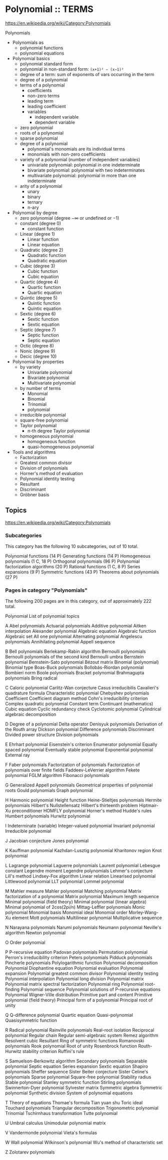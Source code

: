 # Polynomial :: TERMS

https://en.wikipedia.org/wiki/Category:Polynomials

Polynomials
- Polynomials as
  - polynomial functions
  - polynomial equations
- Polynomial basics
  - polynomial standard form
  - polynomial in non-standard form: `(x+1)² − (x−1)²`
  - degree of a term: sum of exponents of vars occurring in the term
  - degree of a polynomial
  - terms of a polynomial
    - coefficients
    - non-zero terms
    - leading term
    - leading coefficient
    - variables
      - independent variable
      - dependent variable
  - zero polynomial
  - roots of a polynomial
  - sparse polynomial
  - degree of a polynomial
    - polynomial's monomials are its individual terms
    - monomials with non-zero coefficients
  - variety of a polynomial (number of independent variables)
    - univariate polynomial: polynomial in one indeterminate
    - bivariate polynomial: polynomial with two indeterminates
    - multivariate polynomial: polynomial in more than one indeterminate
  - arity of a polynomial
    - unary
    - binary
    - ternary
    - n-ary
- Polynomial by degree
  - zero polynomial (degree −∞ or undefined or −1)
  - constant (degree 0)
    - constant function
  - Linear (degree 1)
    - Linear function
    - Linear equation
  - Quadratic (degree 2)
    - Quadratic function
    - Quadratic equation
  - Cubic (degree 3)
    - Cubic function
    - Cubic equation
  - Quartic (degree 4)
    - Quartic function
    - Quartic equation
  - Quintic (degree 5)
    - Quintic function
    - Quintic equation
  - Sextic (degree 6)
    - Sextic function
    - Sextic equation
  - Septic (degree 7)
    - Septic function
    - Septic equation
  - Octic (degree 8)
  - Nonic (degree 9)
  - Decic (degree 10)
- Polynomial by properties
  - by variety
    - Univariate polynomial
    - Bivariate polynomial
    - Multivariate polynomial
  - by number of terms
    - Monomial
    - Binomial
    - Trinomial
    - polynomial
  - irreducible polynomial
  - square-free polynomial
  - Taylor polynomial
    - n-th degree Taylor polynomial
  - homogeneous polynomial
    - homogeneous function
    - quasi-homogeneous polynomial
- Tools and algorithms
  - Factorization
  - Greatest common divisor
  - Division of polynomials
  - Horner's method of evaluation
  - Polynomial identity testing
  - Resultant
  - Discriminant
  - Gröbner basis


## Topics

https://en.wikipedia.org/wiki/Category:Polynomials


### Subcategories

This category has the following 10 subcategories, out of 10 total.

Polynomial functions (14 P)
Generating functions (14 P)
Homogeneous polynomials (1 C, 18 P)
Orthogonal polynomials (96 P)
Polynomial factorization algorithms (20 P)
Rational functions (1 C, 8 P)
Series expansions (9 P)
Symmetric functions (43 P)
Theorems about polynomials (27 P)

### Pages in category "Polynomials"

The following 200 pages are in this category, out of approximately 222 total.

Polynomial
List of polynomial topics

A
Abel polynomials
Actuarial polynomials
Additive polynomial
Aitken interpolation
Alexander polynomial
Algebraic equation
Algebraic function
Algebraic set
All one polynomial
Alternating polynomial
Angelescu polynomials
Annihilating polynomial
Appell sequence

B
Bell polynomials
Berlekamp-Rabin algorithm
Bernoulli polynomials
Bernoulli polynomials of the second kind
Bernoulli umbra
Bernstein polynomial
Bernstein-Sato polynomial
Bézout matrix
Binomial (polynomial)
Binomial type
Boas-Buck polynomials
Bollobás-Riordan polynomial
Bombieri norm
Boole polynomials
Bracket polynomial
Brahmagupta polynomials
Bring radical

C
Caloric polynomial
Carlitz-Wan conjecture
Casus irreducibilis
Cavalieri's quadrature formula
Characteristic polynomial
Chebyshev polynomials
Coefficient
Coefficient diagram method
Cohn's irreducibility criterion
Complex quadratic polynomial
Constant term
Continuant (mathematics)
Cubic equation
Cyclic redundancy check
Cyclotomic polynomial
Cylindrical algebraic decomposition

D
Degree of a polynomial
Delta operator
Denisyuk polynomials
Derivation of the Routh array
Dickson polynomial
Difference polynomials
Discriminant
Divided power structure
Division polynomials

E
Ehrhart polynomial
Eisenstein's criterion
Enumerator polynomial
Equally spaced polynomial
Eventually stable polynomial
Exponential polynomial
External ray

F
Faber polynomials
Factorization of polynomials
Factorization of polynomials over finite fields
Faddeev-LeVerrier algorithm
Fekete polynomial
FGLM algorithm
Fibonacci polynomials

G
Generalized Appell polynomials
Geometrical properties of polynomial roots
Gould polynomials
Graph polynomial

H
Harmonic polynomial
Height function
Heine-Stieltjes polynomials
Hermite polynomials
Hilbert's Nullstellensatz
Hilbert's thirteenth problem
Hiptmair-Xu preconditioner
HOMFLY polynomial
Horner's method
Hudde's rules
Humbert polynomials
Hurwitz polynomial

I
Indeterminate (variable)
Integer-valued polynomial
Invariant polynomial
Irreducible polynomial

J
Jacobian conjecture
Jones polynomial

K
Kauffman polynomial
Kazhdan-Lusztig polynomial
Kharitonov region
Knot polynomial

L
Lagrange polynomial
Laguerre polynomials
Laurent polynomial
Lebesgue constant
Legendre moment
Legendre polynomials
Lehmer's conjecture
Lill's method
Lindsey-Fox algorithm
Linear relation
Linearised polynomial
Littlewood polynomial
LLT polynomial
Lommel polynomial

M
Mahler measure
Mahler polynomial
Matching polynomial
Matrix factorization of a polynomial
Matrix polynomial
Maximum length sequence
Minimal polynomial (field theory)
Minimal polynomial (linear algebra)
Minimal polynomial of 2cos(2pi/n)
Mittag-Leffler polynomials
Monic polynomial
Monomial basis
Monomial ideal
Monomial order
Morley-Wang-Xu element
Mott polynomials
Multilinear polynomial
Multiplicative sequence

N
Narayana polynomials
Narumi polynomials
Neumann polynomial
Neville's algorithm
Newton polynomial

O
Order polynomial

P
P-recursive equation
Padovan polynomials
Permutation polynomial
Perron's irreducibility criterion
Peters polynomials
Pidduck polynomials
Pincherle polynomials
Polylogarithmic function
Polynomial decomposition
Polynomial Diophantine equation
Polynomial evaluation
Polynomial expansion
Polynomial greatest common divisor
Polynomial identity testing
Polynomial interpolation
Polynomial long division
Polynomial matrix
Polynomial matrix spectral factorization
Polynomial ring
Polynomial root-finding
Polynomial sequence
Polynomial solutions of P-recursive equations
Polynomial Wigner-Ville distribution
Primitive part and content
Primitive polynomial (field theory)
Principal form of a polynomial
Principal root of unity

Q
Q-difference polynomial
Quartic equation
Quasi-polynomial
Quasisymmetric function

R
Radical polynomial
Rainville polynomials
Real-root isolation
Reciprocal polynomial
Regular chain
Regular semi-algebraic system
Remez algorithm
Resolvent cubic
Resultant
Ring of symmetric functions
Romanovski polynomials
Rook polynomial
Root of unity
Rosenbrock function
Routh-Hurwitz stability criterion
Ruffini's rule

S
Samuelson-Berkowitz algorithm
Secondary polynomials
Separable polynomial
Septic equation
Series expansion
Sextic equation
Shapiro polynomials
Sheffer sequence
Sister Beiter conjecture
Sister Celine's polynomials
Sparse polynomial
Square-free polynomial
Stability radius
Stable polynomial
Stanley symmetric function
Stirling polynomials
Swinnerton-Dyer polynomial
Sylvester matrix
Symmetric algebra
Symmetric polynomial
Synthetic division
System of polynomial equations

T
Theory of equations
Thomae's formula
Tian yuan shu
Toric ideal
Touchard polynomials
Triangular decomposition
Trigonometric polynomial
Trinomial
Tschirnhaus transformation
Tutte polynomial

U
Umbral calculus
Unimodular polynomial matrix

V
Vandermonde polynomial
Vieta's formulas

W
Wall polynomial
Wilkinson's polynomial
Wu's method of characteristic set

Z
Zolotarev polynomials
